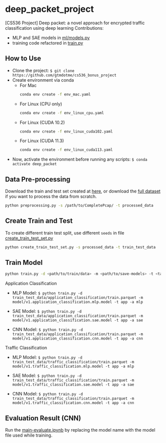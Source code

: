 # deep_packet_project
[CS536 Project] Deep packet: a novel approach for encrypted traffic classification using deep learning
Contributions:
* MLP and SAE models in [ml/models.py](./ml/models.py)
* training code refactored in [train.py](./train.py)

## How to Use

* Clone the project: `$ git clone https://github.com/gtmdotme/cs536_bonus_project`
* Create environment via conda
    * For Mac
      ```bash
      conda env create -f env_mac.yaml
      ```
    * For Linux (CPU only)
      ```bash
      conda env create -f env_linux_cpu.yaml
      ```
    * For Linux (CUDA 10.2)
      ```bash
      conda env create -f env_linux_cuda102.yaml
      ```
    * For Linux (CUDA 11.3)
      ```bash
      conda env create -f env_linux_cuda113.yaml
      ```
* Now, activate the environment before running any scripts: `$ conda activate deep_packet`

## Data Pre-processing

Download the train and test set created at [here](https://drive.google.com/file/d/1EF2MYyxMOWppCUXlte8lopkytMyiuQu_/view?usp=sharing), or download
  the [full dataset](https://www.unb.ca/cic/datasets/vpn.html) if you want to process the data from scratch.
  
```bash
python preprocessing.py -s /path/to/CompletePcap/ -t processed_data
```

## Create Train and Test

To create different train test split, use different `seeds` in file [create_train_test_set.py](./create_train_test_set.py)
```bash
python create_train_test_set.py -s processed_data -t train_test_data
```

## Train Model

```bash
python train.py -d <path/to/train/data> -m <path/to/save-models> -t <task>
```

Application Classification

* MLP Model: `$ python train.py -d train_test_data/application_classification/train.parquet -m model/v1.application_classification.mlp.model -t app -a mlp`

* SAE Model: `$ python train.py -d train_test_data/application_classification/train.parquet -m model/v1.application_classification.sae.model -t app -a sae`

* CNN Model: `$ python train.py -d train_test_data/application_classification/train.parquet -m model/v1.application_classification.cnn.model -t app -a cnn`

Traffic Classification

* MLP Model: `$ python train.py -d train_test_data/traffic_classification/train.parquet -m model/v1.traffic_classification.mlp.model -t app -a mlp`

* SAE Model: `$ python train.py -d train_test_data/traffic_classification/train.parquet -m model/v1.traffic_classification.sae.model -t app -a sae`

* CNN Model: `$ python train.py -d train_test_data/traffic_classification/train.parquet -m model/v1.traffic_classification.cnn.model -t app -a cnn`


## Evaluation Result (CNN)
Run the [main-evaluate.ipynb](./main-evaluate.ipynb) by replacing the model name with the model file used while training.
